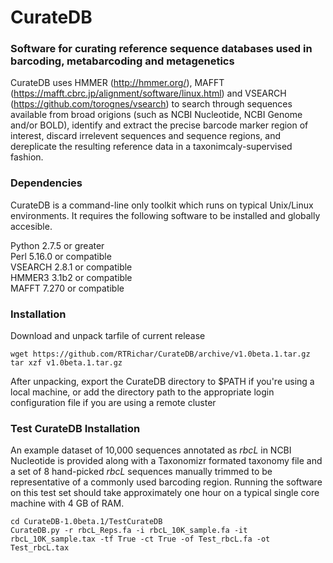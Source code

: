# CurateDB
### Software for curating reference sequence databases used in barcoding, metabarcoding and metagenetics
CurateDB uses HMMER (http://hmmer.org/), MAFFT (https://mafft.cbrc.jp/alignment/software/linux.html) and VSEARCH (https://github.com/torognes/vsearch) to search through sequences available from broad origions (such as NCBI Nucleotide, NCBI Genome and/or BOLD), identify and extract the precise barcode marker region of interest, discard irrelevent sequences and sequence regions, and dereplicate the resulting reference data in a taxonimcaly-supervised fashion.
### Dependencies  
CurateDB is a command-line only toolkit which runs on typical Unix/Linux environments. It requires the following software to be installed and globally accesible. 

Python 2.7.5 or greater  
Perl 5.16.0 or compatible  
VSEARCH 2.8.1 or compatible  
HMMER3 3.1b2 or compatible  
MAFFT 7.270 or compatible  

### Installation
Download and unpack tarfile of current release
```
wget https://github.com/RTRichar/CurateDB/archive/v1.0beta.1.tar.gz
tar xzf v1.0beta.1.tar.gz
```
After unpacking, export the CurateDB directory to $PATH if you're using a local machine, or add the directory path to the appropriate login configuration file if you are using a remote cluster

### Test CurateDB Installation
An example dataset of 10,000 sequences annotated as *rbcL* in NCBI Nucleotide is provided along with a Taxonomizr formated taxonomy file and a set of 8 hand-picked *rbcL* sequences manually trimmed to be representative of a commonly used barcoding region. Running the software on this test set should take approximately one hour on a typical single core machine with 4 GB of RAM.  
```
cd CurateDB-1.0beta.1/TestCurateDB
CurateDB.py -r rbcL_Reps.fa -i rbcL_10K_sample.fa -it rbcL_10K_sample.tax -tf True -ct True -of Test_rbcL.fa -ot Test_rbcL.tax
```
